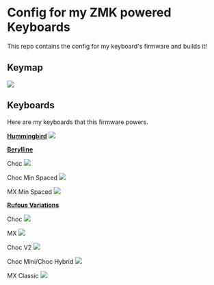 # Config for my ZMK powered Keyboards

This repo contains the config for my keyboard's firmware and builds it!

## Keymap
 
![](images/keymap.png)

## Keyboards
Here are my keyboards that this firmware powers.

**[Hummingbird](https://github.com/PJE66/hummingbird)**
![](images/hummingbird.jpeg)

**[Berylline](https://github.com/jcmkk3/trochilidae/releases/tag/berylline_v0.1)**

Choc
![](images/berylline.jpg)

Choc Min Spaced
![](images/berylline_choc_min.jpg)

MX Min Spaced
![](images/berylline_mx_min.jpg)

**[Rufous Variations](https://github.com/jcmkk3/trochilidae/)**

Choc
![](images/rufous_splay.jpg)

MX
![](images/rufous_mx.jpg)

Choc V2
![](images/rufous_chocv2.jpg)

Choc Mini/Choc Hybrid
![](images/rufous_choc_mini.jpg)

MX Classic
![](images/rufous_mx_classic.jpg)

